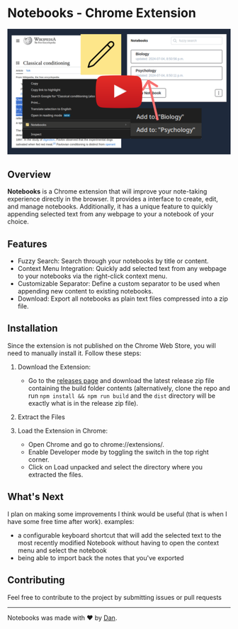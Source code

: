 # Notebooks - Chrome Extension

[![IMAGE ALT TEXT HERE](./yt-video-img.png)](https://www.youtube.com/watch?v=18KBYD-6CTo)

## Overview

**Notebooks** is a Chrome extension that will improve your note-taking experience directly in the browser. It provides a interface to create, edit, and manage notebooks. Additionally, it has a unique feature to quickly appending selected text from any webpage to your a notebook of your choice.

## Features

- Fuzzy Search: Search through your notebooks by title or content.
- Context Menu Integration: Quickly add selected text from any webpage to your notebooks via the right-click context menu.
- Customizable Separator: Define a custom separator to be used when appending new content to existing notebooks.
- Download: Export all notebooks as plain text files compressed into a zip file.

## Installation

Since the extension is not published on the Chrome Web Store, you will need to manually install it. Follow these steps:

1. Download the Extension:

   - Go to the [releases page](https://github.com/zzDanDanzz/dans-notetaker-extension/releases) and download the latest release zip file containing the build folder contents (alternatively, clone the repo and run `npm install && npm run build` and the `dist` directory will be exactly what is in the release zip file).

2. Extract the Files

3. Load the Extension in Chrome:
   - Open Chrome and go to chrome://extensions/.
   - Enable Developer mode by toggling the switch in the top right corner.
   - Click on Load unpacked and select the directory where you extracted the files.

## What's Next

I plan on making some improvements I think would be useful (that is when I have some free time after work). examples: 

- a configurable keyboard shortcut that will add the selected text to the most recently modified Notebook without having to open the context menu and select the notebook 
- being able to import back the notes that you've exported 

## Contributing

Feel free to contribute to the project by submitting issues or pull requests

---

Notebooks was made with ❤️ by [Dan](https://github.com/zzDanDanzz).
